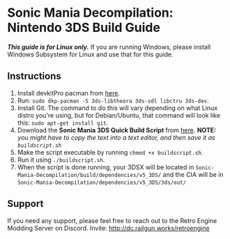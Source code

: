 # Sonic Mania Decompilation: Nintendo 3DS Build Guide

***This guide is for Linux only.*** If you are running Windows, please install Windows Subsystem for Linux and use that for this guide.

## Instructions

1. Install devkitPro pacman from [here](https://devkitpro.org/wiki/devkitPro_pacman).
2. Run: `sudo dkp-pacman -S 3ds-libtheora 3ds-sdl libctru 3ds-dev`.
3. Install Git. The command to do this will vary depending on what Linux distro you're using, but for Debian/Ubuntu, that command will look like this: `sudo apt-get install git`.
4. Download the **Sonic Mania 3DS Quick Build Script** from [here](https://raw.githubusercontent.com/liaminventions/RSDKv5-Decompilation/3ds-main-1/buildscript.sh). **NOTE:** *you might have to copy the text into a text editor, and then save it as `buildscript.sh`*
5. Make the script executable by running `chmod +x buildscript.sh`.
6. Run it using `./buildscript.sh`.
7. When the script is done running, your 3DSX will be located in `Sonic-Mania-Decompilation/build/dependencies/v5_3DS/` and the CIA will be in `Sonic-Mania-Decompilation/dependencies/v5_3DS/3ds/out/`

## Support

If you need any support, please feel free to reach out to the Retro Engine Modding Server on Discord. Invite: http://dc.railgun.works/retroengine
